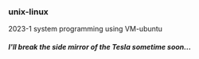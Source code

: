### unix-linux
2023-1 system programming using VM-ubuntu

##### I'll break the side mirror of the Tesla sometime soon...

